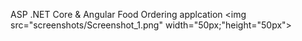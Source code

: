 ASP .NET Core & Angular Food Ordering applcation
<img src="screenshots/Screenshot_1.png" width="50px;"height="50px">
